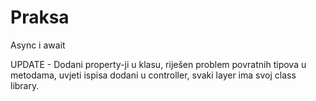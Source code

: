# Praksa

Async i await

UPDATE - Dodani property-ji u klasu, riješen problem povratnih tipova u metodama, uvjeti ispisa
dodani u controller, svaki layer ima svoj class library.


